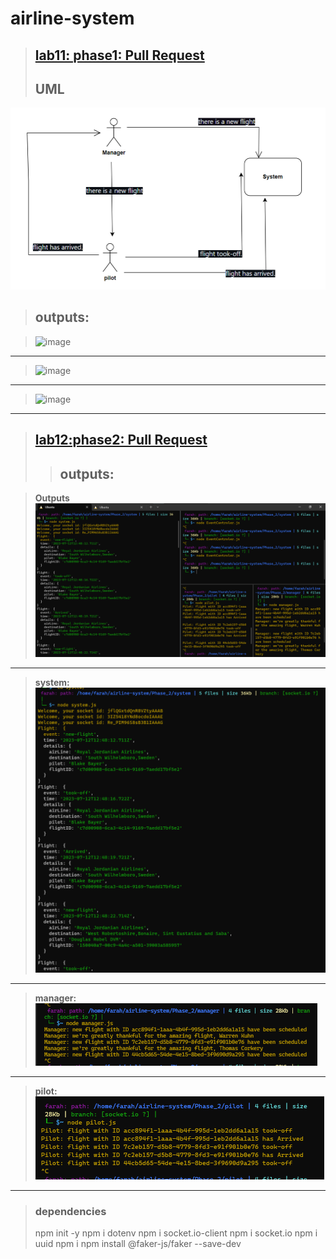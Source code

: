 # airline-system
>## [lab11: phase1: Pull Request](https://github.com/FarrahYasin/airline-system/pull/1)
>## UML
![UML_Airline](UML_Airline.png)

>## outputs:

><img width="404" alt="image" src="https://github.com/FarrahYasin/airline-system/assets/117269271/2a025ae3-00e7-4ad1-be51-9d6d9351ca2a">

---
><img width="395" alt="image" src="https://github.com/FarrahYasin/airline-system/assets/117269271/332890a6-71ce-4b31-b6f3-65333b17edb3">

---
><img width="391" alt="image" src="https://github.com/FarrahYasin/airline-system/assets/117269271/bd450788-a6fb-487a-a98f-d932a795d638">



---


>## [lab12:phase2: Pull Request](https://github.com/FarrahYasin/airline-system/pull/2)
>>## outputs:

>**Outputs**
>![phase2_system](Phase_2/assets/phase2.png)

---

>**system:**
>![phase2_system](Phase_2/assets/phase2_system.png)

---

>**manager:**
>![phase2_manager](Phase_2/assets/phase2_manager.png)

---

>**pilot:**
>![phase2_Pilot](Phase_2/assets/phase2_pilot.png)

---

>### dependencies
>npm init -y
>npm i dotenv
>npm i socket.io-client
>npm i socket.io
>npm i uuid
>npm i npm install @faker-js/faker --save-dev


